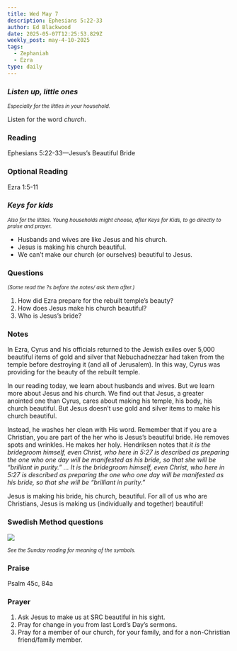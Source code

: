 ```yaml
---
title: Wed May 7
description: Ephesians 5:22-33
author: Ed Blackwood
date: 2025-05-07T12:25:53.829Z
weekly_post: may-4-10-2025
tags:
  - Zephaniah
  - Ezra
type: daily
---
```

### *Listen up, little ones*

<div><small><i>Especially for the littles in your household.</i></small></div>

Listen for the word *church*.

### Reading

Ephesians 5:22-33—Jesus’s Beautiful Bride

### Optional Reading

Ezra 1:5-11

### *Keys for kids*

<div><small><i>Also for the littles. Young households might choose, after Keys for Kids, to go directly to praise and prayer.</i></small></div>

* Husbands and wives are like Jesus and his church.
* Jesus is making his church beautiful.
* We can’t make our church (or ourselves) beautiful to Jesus.

### Questions

<div><small><i>(Some read the ?s before the notes/ ask them after.)</i></small></div>

1. How did Ezra prepare for the rebuilt temple’s beauty?
2. How does Jesus make his church beautiful?
3. Who is Jesus’s bride?

### Notes

In Ezra, Cyrus and his officials returned to the Jewish exiles over 5,000 beautiful items of gold and silver that Nebuchadnezzar had taken from the temple before destroying it (and all of Jerusalem). In this way, Cyrus was providing for the beauty of the rebuilt temple.

In our reading today, we learn about husbands and wives. But we learn more about Jesus and his church. We find out that Jesus, a greater anointed one than Cyrus, cares about making his temple, his body, his church beautiful. But Jesus doesn’t use gold and silver items to make his church beautiful. 

Instead, he washes her clean with His word. Remember that if you are a Christian, you are part of the her who is Jesus’s beautiful bride. He removes spots and wrinkles. He makes her holy. Hendriksen notes that *it is the bridegroom himself, even Christ, who here in 5:27 is described as preparing the one who one day will be manifested as his bride, so that she will be “brilliant in purity.” … It is the bridegroom himself, even Christ, who here in 5:27 is described as preparing the one who one day will be manifested as his bride, so that she will be “brilliant in purity.”*

Jesus is making his bride, his church, beautiful. For all of us who are Christians, Jesus is making us (individually and together) beautiful!

### Swedish Method questions

![](/static/img/family_worship_study_ed-swedish_questions.png)

<div><small><i>See the Sunday reading for meaning of the symbols.</i></small></div>

### Praise

P﻿salm 45c, 84a

### Prayer

1. Ask Jesus to make us at SRC beautiful in his sight.
2. Pray for change in you from last Lord’s Day’s sermons.
3. Pray for a member of our church, for your family, and for a non-Christian friend/family member.